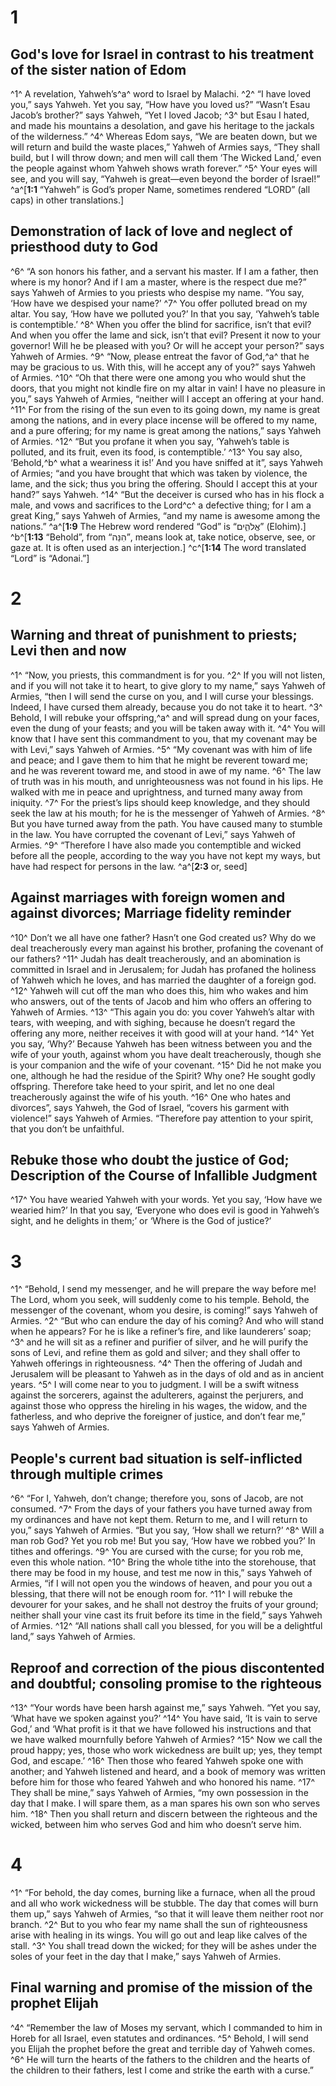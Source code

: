 # 1 
## God's love for Israel in contrast to his treatment of the sister nation of Edom
^1^ A revelation, Yahweh’s^a^ word to Israel by Malachi. ^2^ “I have loved you,” says Yahweh. Yet you say, “How have you loved us?” “Wasn’t Esau Jacob’s brother?” says Yahweh, “Yet I loved Jacob; ^3^ but Esau I hated, and made his mountains a desolation, and gave his heritage to the jackals of the wilderness.” ^4^ Whereas Edom says, “We are beaten down, but we will return and build the waste places,” Yahweh of Armies says, “They shall build, but I will throw down; and men will call them ‘The Wicked Land,’ even the people against whom Yahweh shows wrath forever.” ^5^ Your eyes will see, and you will say, “Yahweh is great—even beyond the border of Israel!”
^a^[**1:1** “Yahweh” is God’s proper Name, sometimes rendered “LORD” (all caps) in other translations.]

## Demonstration of lack of love and neglect of priesthood duty to God
^6^ “A son honors his father, and a servant his master. If I am a father, then where is my honor? And if I am a master, where is the respect due me?” says Yahweh of Armies to you priests who despise my name. “You say, ‘How have we despised your name?’ ^7^ You offer polluted bread on my altar. You say, ‘How have we polluted you?’ In that you say, ‘Yahweh’s table is contemptible.’ ^8^ When you offer the blind for sacrifice, isn’t that evil? And when you offer the lame and sick, isn’t that evil? Present it now to your governor! Will he be pleased with you? Or will he accept your person?” says Yahweh of Armies. ^9^ “Now, please entreat the favor of God,^a^ that he may be gracious to us. With this, will he accept any of you?” says Yahweh of Armies. ^10^ “Oh that there were one among you who would shut the doors, that you might not kindle fire on my altar in vain! I have no pleasure in you,” says Yahweh of Armies, “neither will I accept an offering at your hand. ^11^ For from the rising of the sun even to its going down, my name is great among the nations, and in every place incense will be offered to my name, and a pure offering; for my name is great among the nations,” says Yahweh of Armies. ^12^ “But you profane it when you say, ‘Yahweh’s table is polluted, and its fruit, even its food, is contemptible.’ ^13^ You say also, ‘Behold,^b^ what a weariness it is!’ And you have sniffed at it”, says Yahweh of Armies; “and you have brought that which was taken by violence, the lame, and the sick; thus you bring the offering. Should I accept this at your hand?” says Yahweh. ^14^ “But the deceiver is cursed who has in his flock a male, and vows and sacrifices to the Lord^c^ a defective thing; for I am a great King,” says Yahweh of Armies, “and my name is awesome among the nations.”
^a^[**1:9** The Hebrew word rendered “God” is “אֱלֹהִ֑ים” (Elohim).] ^b^[**1:13** “Behold”, from “הִנֵּה”, means look at, take notice, observe, see, or gaze at. It is often used as an interjection.] ^c^[**1:14** The word translated “Lord” is “Adonai.”]

# 2 
## Warning and threat of punishment to priests; Levi then and now
^1^ “Now, you priests, this commandment is for you. ^2^ If you will not listen, and if you will not take it to heart, to give glory to my name,” says Yahweh of Armies, “then I will send the curse on you, and I will curse your blessings. Indeed, I have cursed them already, because you do not take it to heart. ^3^ Behold, I will rebuke your offspring,^a^ and will spread dung on your faces, even the dung of your feasts; and you will be taken away with it. ^4^ You will know that I have sent this commandment to you, that my covenant may be with Levi,” says Yahweh of Armies. ^5^ “My covenant was with him of life and peace; and I gave them to him that he might be reverent toward me; and he was reverent toward me, and stood in awe of my name. ^6^ The law of truth was in his mouth, and unrighteousness was not found in his lips. He walked with me in peace and uprightness, and turned many away from iniquity. ^7^ For the priest’s lips should keep knowledge, and they should seek the law at his mouth; for he is the messenger of Yahweh of Armies. ^8^ But you have turned away from the path. You have caused many to stumble in the law. You have corrupted the covenant of Levi,” says Yahweh of Armies. ^9^ “Therefore I have also made you contemptible and wicked before all the people, according to the way you have not kept my ways, but have had respect for persons in the law.
^a^[**2:3** or, seed]

## Against marriages with foreign women and against divorces; Marriage fidelity reminder
^10^ Don’t we all have one father? Hasn’t one God created us? Why do we deal treacherously every man against his brother, profaning the covenant of our fathers? ^11^ Judah has dealt treacherously, and an abomination is committed in Israel and in Jerusalem; for Judah has profaned the holiness of Yahweh which he loves, and has married the daughter of a foreign god. ^12^ Yahweh will cut off the man who does this, him who wakes and him who answers, out of the tents of Jacob and him who offers an offering to Yahweh of Armies. ^13^ “This again you do: you cover Yahweh’s altar with tears, with weeping, and with sighing, because he doesn’t regard the offering any more, neither receives it with good will at your hand. ^14^ Yet you say, ‘Why?’ Because Yahweh has been witness between you and the wife of your youth, against whom you have dealt treacherously, though she is your companion and the wife of your covenant. ^15^ Did he not make you one, although he had the residue of the Spirit? Why one? He sought godly offspring. Therefore take heed to your spirit, and let no one deal treacherously against the wife of his youth. ^16^ One who hates and divorces”, says Yahweh, the God of Israel, “covers his garment with violence!” says Yahweh of Armies. “Therefore pay attention to your spirit, that you don’t be unfaithful.

## Rebuke those who doubt the justice of God; Description of the Course of Infallible Judgment
^17^ You have wearied Yahweh with your words. Yet you say, ‘How have we wearied him?’ In that you say, ‘Everyone who does evil is good in Yahweh’s sight, and he delights in them;’ or ‘Where is the God of justice?’ 

# 3 
^1^ “Behold, I send my messenger, and he will prepare the way before me! The Lord, whom you seek, will suddenly come to his temple. Behold, the messenger of the covenant, whom you desire, is coming!” says Yahweh of Armies. ^2^ “But who can endure the day of his coming? And who will stand when he appears? For he is like a refiner’s fire, and like launderers’ soap; ^3^ and he will sit as a refiner and purifier of silver, and he will purify the sons of Levi, and refine them as gold and silver; and they shall offer to Yahweh offerings in righteousness. ^4^ Then the offering of Judah and Jerusalem will be pleasant to Yahweh as in the days of old and as in ancient years. ^5^ I will come near to you to judgment. I will be a swift witness against the sorcerers, against the adulterers, against the perjurers, and against those who oppress the hireling in his wages, the widow, and the fatherless, and who deprive the foreigner of justice, and don’t fear me,” says Yahweh of Armies.

## People's current bad situation is self-inflicted through multiple crimes
^6^ “For I, Yahweh, don’t change; therefore you, sons of Jacob, are not consumed. ^7^ From the days of your fathers you have turned away from my ordinances and have not kept them. Return to me, and I will return to you,” says Yahweh of Armies. “But you say, ‘How shall we return?’ ^8^ Will a man rob God? Yet you rob me! But you say, ‘How have we robbed you?’ In tithes and offerings. ^9^ You are cursed with the curse; for you rob me, even this whole nation. ^10^ Bring the whole tithe into the storehouse, that there may be food in my house, and test me now in this,” says Yahweh of Armies, “if I will not open you the windows of heaven, and pour you out a blessing, that there will not be enough room for. ^11^ I will rebuke the devourer for your sakes, and he shall not destroy the fruits of your ground; neither shall your vine cast its fruit before its time in the field,” says Yahweh of Armies. ^12^ “All nations shall call you blessed, for you will be a delightful land,” says Yahweh of Armies.

## Reproof and correction of the pious discontented and doubtful; consoling promise to the righteous
^13^ “Your words have been harsh against me,” says Yahweh. “Yet you say, ‘What have we spoken against you?’ ^14^ You have said, ‘It is vain to serve God,’ and ‘What profit is it that we have followed his instructions and that we have walked mournfully before Yahweh of Armies? ^15^ Now we call the proud happy; yes, those who work wickedness are built up; yes, they tempt God, and escape.’ ^16^ Then those who feared Yahweh spoke one with another; and Yahweh listened and heard, and a book of memory was written before him for those who feared Yahweh and who honored his name. ^17^ They shall be mine,” says Yahweh of Armies, “my own possession in the day that I make. I will spare them, as a man spares his own son who serves him. ^18^ Then you shall return and discern between the righteous and the wicked, between him who serves God and him who doesn’t serve him. 

# 4 
^1^ “For behold, the day comes, burning like a furnace, when all the proud and all who work wickedness will be stubble. The day that comes will burn them up,” says Yahweh of Armies, “so that it will leave them neither root nor branch. ^2^ But to you who fear my name shall the sun of righteousness arise with healing in its wings. You will go out and leap like calves of the stall. ^3^ You shall tread down the wicked; for they will be ashes under the soles of your feet in the day that I make,” says Yahweh of Armies.

## Final warning and promise of the mission of the prophet Elijah
^4^ “Remember the law of Moses my servant, which I commanded to him in Horeb for all Israel, even statutes and ordinances. ^5^ Behold, I will send you Elijah the prophet before the great and terrible day of Yahweh comes. ^6^ He will turn the hearts of the fathers to the children and the hearts of the children to their fathers, lest I come and strike the earth with a curse.” 